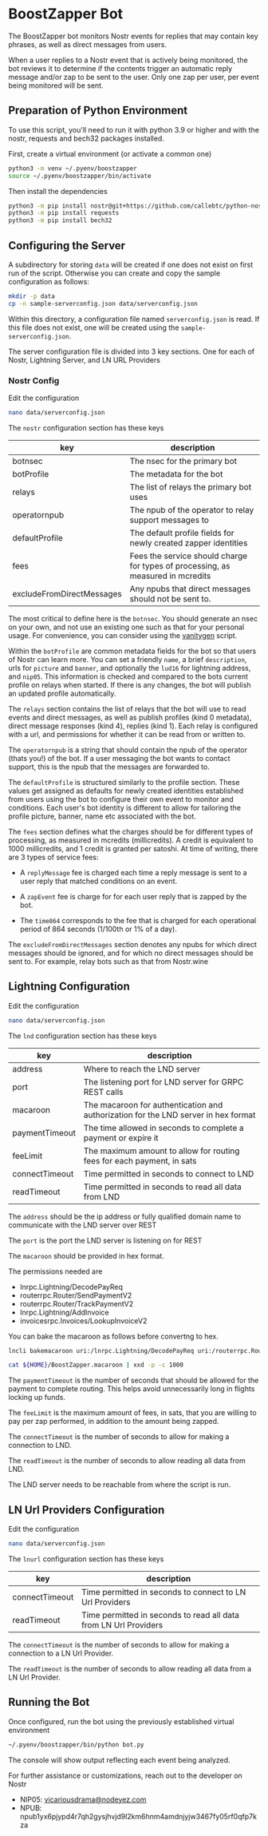 # BoostZapper Bot

The BoostZapper bot monitors Nostr events for replies that may contain key phrases, as well as direct messages from users.

When a user replies to a Nostr event that is actively being monitored, the bot reviews it to determine if the contents trigger an automatic reply message and/or zap to be sent to the user.  Only one zap per user, per event being monitored will be sent.

## Preparation of Python Environment

To use this script, you'll need to run it with python 3.9 or higher and with the nostr, requests and bech32 packages installed.

First, create a virtual environment (or activate a common one)

```sh
python3 -m venv ~/.pyenv/boostzapper
source ~/.pyenv/boostzapper/bin/activate
```

Then install the dependencies
```sh
python3 -m pip install nostr@git+https://github.com/callebtc/python-nostr.git
python3 -m pip install requests
python3 -m pip install bech32
```

## Configuring the Server

A subdirectory for storing `data` will be created if one does not exist on first run of the script.  Otherwise you can create and copy the sample configuration as follows:

```sh
mkdir -p data
cp -n sample-serverconfig.json data/serverconfig.json
```

Within this directory, a configuration file named `serverconfig.json` is read.  If this file does not exist, one will be created using the `sample-serverconfig.json`.

The server configuration file is divided into 3 key sections. One for each of Nostr, Lightning Server, and LN URL Providers

### Nostr Config

Edit the configuration

```sh
nano data/serverconfig.json
```

The `nostr` configuration section has these keys

| key | description |
| --- | --- |
| botnsec | The nsec for the primary bot |
| botProfile | The metadata for the bot |
| relays | The list of relays the primary bot uses |
| operatornpub | The npub of the operator to relay support messages to |
| defaultProfile | The default profile fields for newly created zapper identities |
| fees | Fees the service should charge for types of processing, as measured in mcredits |
| excludeFromDirectMessages | Any npubs that direct messages should not be sent to. |

The most critical to define here is the `botnsec`.  You should generate an nsec on your own, and not use an existing one such as that for your personal usage.  For convenience, you can consider using the [vanitygen](vanitygen.md) script.

Within the `botProfile` are common metadata fields for the bot so that users of Nostr can learn more. You can set a friendly `name`, a brief `description`, urls for `picture` and `banner`, and optionally the `lud16` for lightning address, and `nip05`.  This information is checked and compared to the bots current profile on relays when started. If there is any changes, the bot will publish an updated profile automatically.

The `relays` section contains the list of relays that the bot will use to read events and direct messages, as well as publish profiles (kind 0 metadata), direct message responses (kind 4), replies (kind 1).  Each relay is configured with a url, and permissions for whether it can be read from or written to.

The `operatornpub` is a string that should contain the npub of the operator (thats you!) of the bot.  If a user messaging the bot wants to contact support, this is the npub that the messages are forwarded to.

The `defaultProfile` is structured similarly to the profile section. These values get assigned as defaults for newly created identities established from users using the bot to configure their own event to monitor and conditions.  Each user's bot identity is different to allow for tailoring the profile picture, banner, name etc associated with the bot. 

The `fees` section defines what the charges should be for different types of processing, as measured in mcredits (millicredits). A credit is equivalent to 1000 millicredits, and 1 credit is granted per satoshi.  At time of writing, there are 3 types of service fees:

- A `replyMessage` fee is charged each time a reply message is sent to a user reply that matched conditions on an event. 

- A `zapEvent` fee is charge for for each user reply that is zapped by the bot.

- The `time864` corresponds to the fee that is charged for each operational period of 864 seconds (1/100th or 1% of a day).

The `excludeFromDirectMessages` section denotes any npubs for which direct messages should be ignored, and for which no direct messages should be sent to.  For example, relay bots such as that from Nostr.wine

## Lightning Configuration

Edit the configuration

```sh
nano data/serverconfig.json
```

The `lnd` configuration section has these keys

| key | description |
| --- | --- |
| address | Where to reach the LND server |
| port | The listening port for LND server for GRPC REST calls |
| macaroon | The macaroon for authentication and authorization for the LND server in hex format |
| paymentTimeout | The time allowed in seconds to complete a payment or expire it |
| feeLimit | The maximum amount to allow for routing fees for each payment, in sats |
| connectTimeout | Time permitted in seconds to connect to LND |
| readTimeout | Time permitted in seconds to read all data from LND |

The `address` should be the ip address or fully qualified domain name to communicate with the LND server over REST

The `port` is the port the LND server is listening on for REST

The `macaroon` should be provided in hex format. 

The permissions needed are

- lnrpc.Lightning/DecodePayReq
- routerrpc.Router/SendPaymentV2
- routerrpc.Router/TrackPaymentV2
- lnrpc.Lightning/AddInvoice
- invoicesrpc.Invoices/LookupInvoiceV2

You can bake the macaroon as follows before convertng to hex.
```sh
lncli bakemacaroon uri:/lnrpc.Lightning/DecodePayReq uri:/routerrpc.Router/SendPaymentV2 uri:/routerrpc.Router/TrackPaymentV2 uri:/lnrpc.Lightning/AddInvoice uri:/invoicesrpc.Invoices/LookupInvoiceV2 --save_to ${HOME}/BoostZapper.macaroon

cat ${HOME}/BoostZapper.macaroon | xxd -p -c 1000
```

The `paymentTimeout` is the number of seconds that should be allowed for the payment to complete routing.  This helps avoid unnecessarily long in flights locking up funds.

The `feeLimit` is the maximum amount of fees, in sats, that you are willing to pay per zap performed, in addition to the amount being zapped.

The `connectTimeout` is the number of seconds to allow for making a connection to LND.

The `readTimeout` is the number of seconds to allow reading all data from LND.

The LND server needs to be reachable from where the script is run.

## LN Url Providers Configuration

Edit the configuration

```sh
nano data/serverconfig.json
```

The `lnurl` configuration section has these keys

| key | description |
| --- | --- |
| connectTimeout | Time permitted in seconds to connect to LN Url Providers |
| readTimeout | Time permitted in seconds to read all data from LN Url Providers |

The `connectTimeout` is the number of seconds to allow for making a connection to a LN Url Provider.

The `readTimeout` is the number of seconds to allow reading all data from a LN Url Provider.


## Running the Bot

Once configured, run the bot using the previously established virtual environment

```sh
~/.pyenv/boostzapper/bin/python bot.py
```

The console will show output reflecting each event being analyzed.

For further assistance or customizations, reach out to the developer on Nostr
- NIP05: vicariousdrama@nodeyez.com
- NPUB: npub1yx6pjypd4r7qh2gysjhvjd9l2km6hnm4amdnjyjw3467fy05rf0qfp7kza